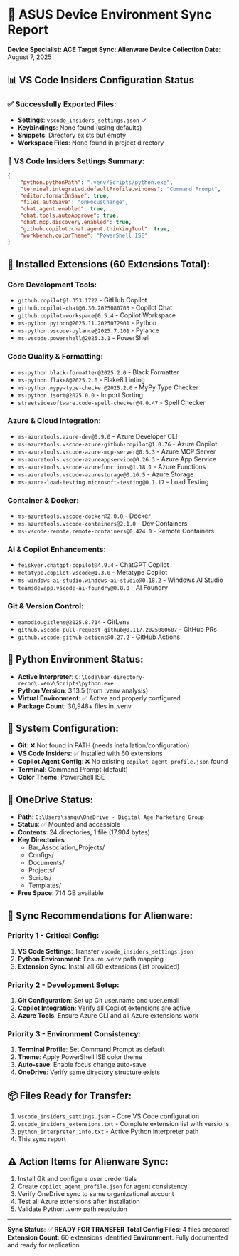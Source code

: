 # 🎯 ASUS Device Environment Sync Report
**Device Specialist: ACE**
**Target Sync: Alienware Device**
**Collection Date**: August 7, 2025

## 📊 VS Code Insiders Configuration Status

### ✅ Successfully Exported Files:
- **Settings**: `vscode_insiders_settings.json` ✓
- **Keybindings**: None found (using defaults)
- **Snippets**: Directory exists but empty
- **Workspace Files**: None found in project directory

### 🔧 VS Code Insiders Settings Summary:
```json
{
    "python.pythonPath": ".venv/Scripts/python.exe",
    "terminal.integrated.defaultProfile.windows": "Command Prompt",
    "editor.formatOnSave": true,
    "files.autoSave": "onFocusChange",
    "chat.agent.enabled": true,
    "chat.tools.autoApprove": true,
    "chat.mcp.discovery.enabled": true,
    "github.copilot.chat.agent.thinkingTool": true,
    "workbench.colorTheme": "PowerShell ISE"
}
```

## 🧩 Installed Extensions (60 Extensions Total):

### **Core Development Tools:**
- `github.copilot@1.353.1722` - GitHub Copilot
- `github.copilot-chat@0.30.2025080703` - Copilot Chat
- `github.copilot-workspace@0.5.4` - Copilot Workspace
- `ms-python.python@2025.11.2025072901` - Python
- `ms-python.vscode-pylance@2025.7.101` - Pylance
- `ms-vscode.powershell@2025.3.1` - PowerShell

### **Code Quality & Formatting:**
- `ms-python.black-formatter@2025.2.0` - Black Formatter
- `ms-python.flake8@2025.2.0` - Flake8 Linting
- `ms-python.mypy-type-checker@2025.2.0` - MyPy Type Checker
- `ms-python.isort@2025.0.0` - Import Sorting
- `streetsidesoftware.code-spell-checker@4.0.47` - Spell Checker

### **Azure & Cloud Integration:**
- `ms-azuretools.azure-dev@0.9.0` - Azure Developer CLI
- `ms-azuretools.vscode-azure-github-copilot@1.0.76` - Azure Copilot
- `ms-azuretools.vscode-azure-mcp-server@0.5.3` - Azure MCP Server
- `ms-azuretools.vscode-azureappservice@0.26.3` - Azure App Service
- `ms-azuretools.vscode-azurefunctions@1.18.1` - Azure Functions
- `ms-azuretools.vscode-azurestorage@0.16.5` - Azure Storage
- `ms-azure-load-testing.microsoft-testing@0.1.17` - Load Testing

### **Container & Docker:**
- `ms-azuretools.vscode-docker@2.0.0` - Docker
- `ms-azuretools.vscode-containers@2.1.0` - Dev Containers
- `ms-vscode-remote.remote-containers@0.424.0` - Remote Containers

### **AI & Copilot Enhancements:**
- `feiskyer.chatgpt-copilot@4.9.4` - ChatGPT Copilot
- `metatype.copilot-vscode@1.3.0` - Metatype Copilot
- `ms-windows-ai-studio.windows-ai-studio@0.18.2` - Windows AI Studio
- `teamsdevapp.vscode-ai-foundry@0.8.0` - AI Foundry

### **Git & Version Control:**
- `eamodio.gitlens@2025.8.714` - GitLens
- `github.vscode-pull-request-github@0.117.2025080607` - GitHub PRs
- `github.vscode-github-actions@0.27.2` - GitHub Actions

## 🐍 Python Environment Status:
- **Active Interpreter**: `C:\Code\bar-directory-recon\.venv\Scripts\python.exe`
- **Python Version**: 3.13.5 (from .venv analysis)
- **Virtual Environment**: ✅ Active and properly configured
- **Package Count**: 30,948+ files in .venv

## 🔧 System Configuration:
- **Git**: ❌ Not found in PATH (needs installation/configuration)
- **VS Code Insiders**: ✅ Installed with 60 extensions
- **Copilot Agent Config**: ❌ No existing `copilot_agent_profile.json` found
- **Terminal**: Command Prompt (default)
- **Color Theme**: PowerShell ISE

## 📁 OneDrive Status:
- **Path**: `C:\Users\samqu\OneDrive - Digital Age Marketing Group`
- **Status**: ✅ Mounted and accessible
- **Contents**: 24 directories, 1 file (17,904 bytes)
- **Key Directories**:
  - Bar_Association_Projects/
  - Configs/
  - Documents/
  - Projects/
  - Scripts/
  - Templates/
- **Free Space**: 714 GB available

## 🎯 Sync Recommendations for Alienware:

### **Priority 1 - Critical Config:**
1. **VS Code Settings**: Transfer `vscode_insiders_settings.json`
2. **Python Environment**: Ensure .venv path mapping
3. **Extension Sync**: Install all 60 extensions (list provided)

### **Priority 2 - Development Setup:**
1. **Git Configuration**: Set up Git user.name and user.email
2. **Copilot Integration**: Verify all Copilot extensions are active
3. **Azure Tools**: Ensure Azure CLI and all Azure extensions work

### **Priority 3 - Environment Consistency:**
1. **Terminal Profile**: Set Command Prompt as default
2. **Theme**: Apply PowerShell ISE color theme
3. **Auto-save**: Enable focus change auto-save
4. **OneDrive**: Verify same directory structure exists

## 📦 Files Ready for Transfer:
1. `vscode_insiders_settings.json` - Core VS Code configuration
2. `vscode_insiders_extensions.txt` - Complete extension list with versions
3. `python_interpreter_info.txt` - Active Python interpreter path
4. This sync report

## ⚠️ Action Items for Alienware Sync:
1. Install Git and configure user credentials
2. Create `copilot_agent_profile.json` for agent consistency
3. Verify OneDrive sync to same organizational account
4. Test all Azure extensions after installation
5. Validate Python .venv path resolution

---
**Sync Status**: ✅ **READY FOR TRANSFER**
**Total Config Files**: 4 files prepared
**Extension Count**: 60 extensions identified
**Environment**: Fully documented and ready for replication
